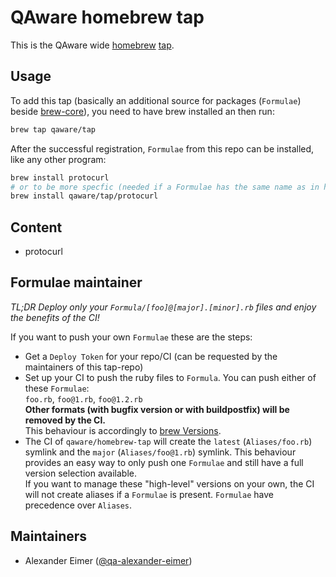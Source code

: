 # QAware homebrew tap

This is the QAware wide
[homebrew](https://brew.sh)
[tap](https://docs.brew.sh/Taps).

## Usage

To add this tap (basically an additional source for packages (`Formulae`) beside
[brew-core](https://github.com/Homebrew/homebrew-core)),
you need to have brew installed an then run:

```bash
brew tap qaware/tap
```

After the successful registration, `Formulae` from this repo can be installed, like any other program:

```bash
brew install protocurl
# or to be more specfic (needed if a Formulae has the same name as in hombrew-core)
brew install qaware/tap/protocurl
```

## Content

<!-- BEGIN TOC -->
* protocurl
<!-- END TOC -->

## Formulae maintainer

_TL;DR Deploy only your `Formula/[foo]@[major].[minor].rb` files and enjoy the benefits of the CI!_

If you want to push your own `Formulae` these are the steps:

* Get a `Deploy Token` for your repo/CI (can be requested by the maintainers of this tap-repo)
* Set up your CI to push the ruby files to `Formula`.
  You can push either of these `Formulae`:  
  `foo.rb`, `foo@1.rb`, `foo@1.2.rb`  
  **Other formats (with bugfix version or with buildpostfix) will be removed by the CI.**  
  This behaviour is accordingly to [brew Versions](https://docs.brew.sh/Versions).
* The CI of `qaware/homebrew-tap` will create the `latest` (`Aliases/foo.rb`) symlink and the `major` (`Aliases/foo@1.rb`) symlink.
  This behaviour provides an easy way to only push one `Formulae` and still have a full version selection available.  
  If you want to manage these "high-level" versions on your own, the CI will not create aliases if a `Formulae` is present.
  `Formulae` have precedence over `Aliases`.

## Maintainers

* Alexander Eimer ([@qa-alexander-eimer](https://github.com/qa-alexander-eimer))
